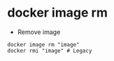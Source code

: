 # docker image rm

- Remove image

```shell
docker image rm "image"
docker rmi "image" # Legacy
```

